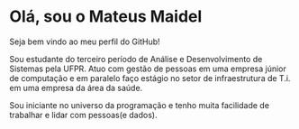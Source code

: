 # Olá, sou o Mateus Maidel

Seja bem vindo ao meu perfil do GitHub!

Sou estudante do terceiro período de Análise e Desenvolvimento de Sistemas pela UFPR. 
Atuo com gestão de pessoas em uma empresa júnior de computação e em paralelo faço 
estágio no setor de infraestrutura de T.i. em uma empresa da área da saúde. 

Sou iniciante no universo da programação e tenho muita facilidade de trabalhar e lidar com pessoas(e dados).
